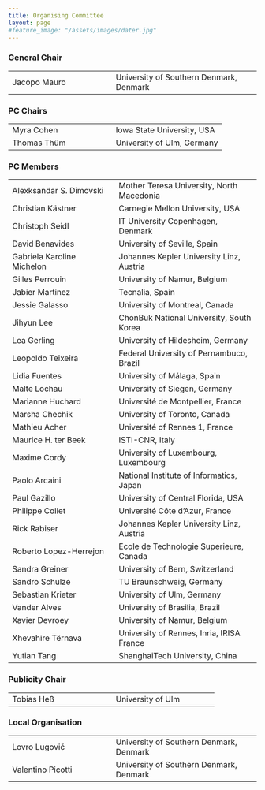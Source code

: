 ```yaml
---
title: Organising Committee
layout: page
#feature_image: "/assets/images/dater.jpg"
---
```


<div class="container"></div>

<!-- Order names alphabetically by surname -->

<style> td{min-width:12em} td+td{padding-left:10px;}</style>

### General Chair

<table>
  <tbody>
    <tr><td>Jacopo Mauro</td><td>University of Southern Denmark, Denmark</td></tr>
  </tbody>
</table>

### PC Chairs

<table>
  <tbody>
    <tr><td>Myra Cohen</td><td>Iowa State University, USA</td></tr>
    <tr><td>Thomas Thüm</td><td>University of Ulm, Germany</td></tr>
  </tbody>
</table>

### PC Members

<table>
  <tbody>
    <tr><td>Alexksandar S. Dimovski</td><td> Mother Teresa University, North Macedonia</td></tr>
    <tr><td>Christian Kästner</td><td> Carnegie Mellon University, USA</td></tr>
    <tr><td>Christoph Seidl</td><td> IT University Copenhagen, Denmark</td></tr>
    <tr><td>David Benavides</td><td> University of Seville, Spain</td></tr>
    <tr><td>Gabriela Karoline Michelon</td><td> Johannes Kepler University Linz, Austria</td></tr>
    <tr><td>Gilles Perrouin</td><td> University of Namur, Belgium</td></tr>
    <tr><td>Jabier Martinez</td><td> Tecnalia, Spain</td></tr>
    <tr><td>Jessie Galasso</td><td> University of Montreal, Canada</td></tr>
    <tr><td>Jihyun Lee</td><td> ChonBuk National University, South Korea</td></tr>
    <tr><td>Lea Gerling</td><td> University of Hildesheim, Germany</td></tr>
    <tr><td>Leopoldo Teixeira</td><td> Federal University of Pernambuco, Brazil</td></tr>
    <tr><td>Lidia Fuentes</td><td> University of Málaga, Spain</td></tr>
    <tr><td>Malte Lochau</td><td> University of Siegen, Germany</td></tr>
    <tr><td>Marianne Huchard</td><td> Université de Montpellier, France</td></tr>
    <tr><td>Marsha Chechik</td><td> University of Toronto, Canada</td></tr>
    <tr><td>Mathieu Acher</td><td> Université of Rennes 1, France</td></tr>
    <tr><td>Maurice H. ter Beek</td><td> ISTI-CNR, Italy</td></tr>
    <tr><td>Maxime Cordy</td><td> University of Luxembourg, Luxembourg</td></tr>
    <tr><td>Paolo Arcaini</td><td> National Institute of Informatics, Japan</td></tr>
    <tr><td>Paul Gazillo</td><td> University of Central Florida, USA</td></tr>
    <tr><td>Philippe Collet</td><td> Université Côte d’Azur, France</td></tr>
    <tr><td>Rick Rabiser</td><td> Johannes Kepler University Linz, Austria</td></tr>
    <tr><td>Roberto Lopez-Herrejon</td><td> Ecole de Technologie Superieure, Canada</td></tr>
    <tr><td>Sandra Greiner</td><td> University of Bern, Switzerland</td></tr>
    <tr><td>Sandro Schulze</td><td> TU Braunschweig, Germany</td></tr>
    <tr><td>Sebastian Krieter</td><td> University of Ulm, Germany</td></tr>
    <tr><td>Vander Alves</td><td> University of Brasilia, Brazil</td></tr>
    <tr><td>Xavier Devroey</td><td> University of Namur, Belgium</td></tr>
    <tr><td>Xhevahire Tërnava</td><td> University of Rennes, Inria, IRISA France</td></tr>
    <tr><td>Yutian Tang</td><td> ShanghaiTech University, China</td></tr>
  </tbody>
</table>

### Publicity Chair

<table>
  <tbody>
    <tr><td>Tobias Heß</td><td>University of Ulm</td></tr>
  </tbody>
</table>

### Local Organisation

<table>
  <tbody>
    <tr><td>Lovro Lugović</td><td>University of Southern Denmark, Denmark</td></tr>
    <tr><td>Valentino Picotti</td><td>University of Southern Denmark, Denmark</td></tr>
  </tbody>
</table>
